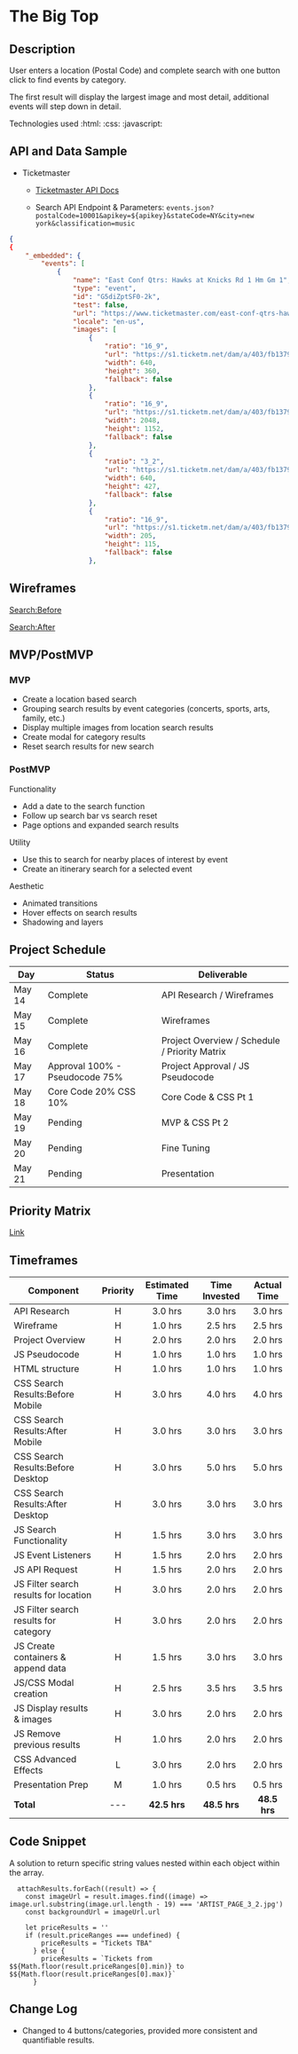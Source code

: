 # The Big Top

## Description
User enters a location (Postal Code) and complete search with one button click to find events by category.

The first result will display the largest image and most detail, additional events will step down in detail.

Technologies used :html: :css: :javascript:

## API and Data Sample

- Ticketmaster 

  - [Ticketmaster API Docs](https://developer.ticketmaster.com/products-and-docs/apis/discovery-api/v2/)

  - Search API Endpoint & Parameters: `events.json?postalCode=10001&apikey=${apikey}&stateCode=NY&city=new york&classification=music`

```json
{
{
    "_embedded": {
        "events": [
            {
                "name": "East Conf Qtrs: Hawks at Knicks Rd 1 Hm Gm 1",
                "type": "event",
                "id": "G5diZptSF0-2k",
                "test": false,
                "url": "https://www.ticketmaster.com/east-conf-qtrs-hawks-at-knicks-new-york-new-york-05-23-2021/event/3B005A9CC89213C6",
                "locale": "en-us",
                "images": [
                    {
                        "ratio": "16_9",
                        "url": "https://s1.ticketm.net/dam/a/403/fb1379e0-0c54-4550-a940-81a175dbd403_1339871_RETINA_PORTRAIT_16_9.jpg",
                        "width": 640,
                        "height": 360,
                        "fallback": false
                    },
                    {
                        "ratio": "16_9",
                        "url": "https://s1.ticketm.net/dam/a/403/fb1379e0-0c54-4550-a940-81a175dbd403_1339871_TABLET_LANDSCAPE_LARGE_16_9.jpg",
                        "width": 2048,
                        "height": 1152,
                        "fallback": false
                    },
                    {
                        "ratio": "3_2",
                        "url": "https://s1.ticketm.net/dam/a/403/fb1379e0-0c54-4550-a940-81a175dbd403_1339871_RETINA_PORTRAIT_3_2.jpg",
                        "width": 640,
                        "height": 427,
                        "fallback": false
                    },
                    {
                        "ratio": "16_9",
                        "url": "https://s1.ticketm.net/dam/a/403/fb1379e0-0c54-4550-a940-81a175dbd403_1339871_EVENT_DETAIL_PAGE_16_9.jpg",
                        "width": 205,
                        "height": 115,
                        "fallback": false
                    },
```

## Wireframes
[Search:Before](https://whimsical.com/mvp-search-before-GKAiJrt2JtRX3Xn3sLdApn)

[Search:After](https://whimsical.com/mvp-search-after-W5SS6ffdSQDNMY5WPStdLt)

## MVP/PostMVP

### MVP 
- Create a location based search
- Grouping search results by event categories (concerts, sports, arts, family, etc.)
- Display multiple images from location search results
- Create modal for category results
- Reset search results for new search

### PostMVP  
Functionality
- Add a date to the search function
- Follow up search bar vs search reset
- Page options and expanded search results

Utility
- Use this to search for nearby places of interest by event
- Create an itinerary search for a selected event

Aesthetic
- Animated transitions
- Hover effects on search results
- Shadowing and layers

## Project Schedule

|  Day | Status | Deliverable
|---|---|---|
|May 14| Complete | API Research / Wireframes 
|May 15| Complete | Wireframes 
|May 16| Complete | Project Overview / Schedule / Priority Matrix
|May 17| Approval 100% - Pseudocode 75% | Project Approval / JS Pseudocode
|May 18| Core Code 20% CSS 10% | Core Code & CSS Pt 1
|May 19| Pending | MVP & CSS Pt 2
|May 20| Pending | Fine Tuning
|May 21| Pending | Presentation

## Priority Matrix
[Link](https://whimsical.com/priority-chart-X3QPMc4fT3tBpvieoTZTbY)

## Timeframes

| Component | Priority | Estimated Time | Time Invested | Actual Time |
| --- | :---:    |  :---:         |  :---:        | :---:       |
| API Research | H        | 3.0 hrs        | 3.0 hrs      | 3.0 hrs      |
| Wireframe | H        | 1.0 hrs        | 2.5 hrs      | 2.5 hrs      |
| Project Overview | H        | 2.0 hrs        | 2.0 hrs      | 2.0 hrs      |
| JS Pseudocode | H        | 1.0 hrs        | 1.0 hrs      | 1.0 hrs      |
| HTML structure | H        | 1.0 hrs        | 1.0 hrs      | 1.0 hrs      |
| CSS Search Results:Before Mobile | H        | 3.0 hrs        | 4.0 hrs      | 4.0 hrs      |
| CSS Search Results:After Mobile | H        | 3.0 hrs        | 3.0 hrs      | 3.0 hrs      |
| CSS Search Results:Before Desktop | H        | 3.0 hrs        | 5.0 hrs      | 5.0 hrs      |
| CSS Search Results:After Desktop | H        | 3.0 hrs        | 3.0 hrs      | 3.0 hrs      |
| JS Search Functionality | H        | 1.5 hrs        | 3.0 hrs      | 3.0 hrs      |
| JS Event Listeners | H        | 1.5 hrs        | 2.0 hrs      | 2.0 hrs      |
| JS API Request | H        | 1.5 hrs        | 2.0 hrs      | 2.0 hrs      |
| JS Filter search results for location | H        | 3.0 hrs        | 2.0 hrs      | 2.0 hrs      |
| JS Filter search results for category | H        | 3.0 hrs        | 2.0 hrs      | 2.0 hrs      |
| JS Create containers & append data | H        | 1.5 hrs        | 3.0 hrs      | 3.0 hrs      |
| JS/CSS Modal creation | H        | 2.5 hrs        | 3.5 hrs      | 3.5 hrs      |
| JS Display results & images | H        | 3.0 hrs        | 2.0 hrs      | 2.0 hrs      |
| JS Remove previous results | H        | 1.0 hrs        | 2.0 hrs      | 2.0 hrs      |
| CSS Advanced Effects | L        | 3.0 hrs        | 2.0 hrs      | 2.0 hrs      |
| Presentation Prep | M        | 1.0 hrs        | 0.5 hrs      | 0.5 hrs      |
| **Total** | ---      | **42.5 hrs**        | **48.5 hrs**     | **48.5 hrs**      |


## Code Snippet

A solution to return specific string values nested within each object within the array.

```
  attachResults.forEach((result) => {
    const imageUrl = result.images.find((image) => image.url.substring(image.url.length - 19) === 'ARTIST_PAGE_3_2.jpg')
    const backgroundUrl = imageUrl.url
    
    let priceResults = ''
    if (result.priceRanges === undefined) {
        priceResults = "Tickets TBA"
      } else {
        priceResults = `Tickets from $${Math.floor(result.priceRanges[0].min)} to $${Math.floor(result.priceRanges[0].max)}`
      }

```

## Change Log

- Changed to 4 buttons/categories, provided more consistent and quantifiable results.
